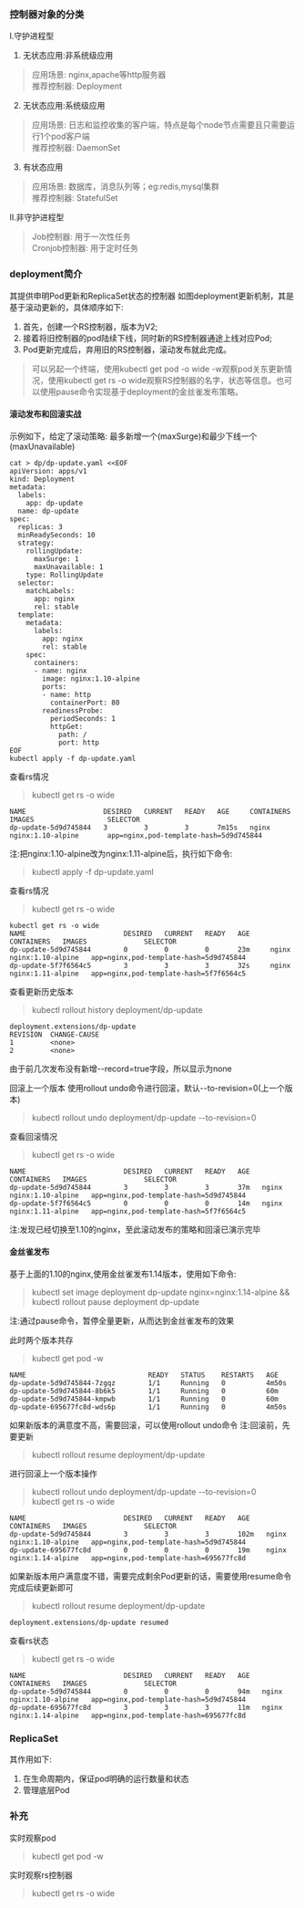 ### 控制器对象的分类

Ⅰ.守护进程型
1. 无状态应用:非系统级应用
> 应用场景: nginx,apache等http服务器            
> 推荐控制器: Deployment

2. 无状态应用:系统级应用
> 应用场景: 日志和监控收集的客户端，特点是每个node节点需要且只需要运行1个pod客户端     
> 推荐控制器: DaemonSet  

3. 有状态应用
> 应用场景: 数据库，消息队列等；eg:redis,mysql集群      
> 推荐控制器: StatefulSet    

Ⅱ.非守护进程型
> Job控制器: 用于一次性任务       
> Cronjob控制器: 用于定时任务    

### deployment简介
其提供申明Pod更新和ReplicaSet状态的控制器
如图deployment更新机制，其是基于滚动更新的，具体顺序如下:
1. 首先，创建一个RS控制器，版本为V2;
2. 接着将旧控制器的pod陆续下线，同时新的RS控制器通途上线对应Pod;
3. Pod更新完成后，弃用旧的RS控制器，滚动发布就此完成。
> 可以另起一个终端，使用kubectl get pod -o wide -w观察pod关东更新情况，使用kubectl get rs -o wide观察RS控制器的名字，状态等信息。也可以使用pause命令实现基于deployment的金丝雀发布策略。

#### 滚动发布和回滚实战
示例如下，给定了滚动策略: 最多新增一个(maxSurge)和最少下线一个(maxUnavailable)
```
cat > dp/dp-update.yaml <<EOF 
apiVersion: apps/v1
kind: Deployment
metadata:
  labels:
    app: dp-update
  name: dp-update
spec:
  replicas: 3
  minReadySeconds: 10
  strategy:
    rollingUpdate:
      maxSurge: 1
      maxUnavailable: 1
    type: RollingUpdate
  selector:
    matchLabels:
      app: nginx
      rel: stable
  template:
    metadata:
      labels:
        app: nginx
        rel: stable
    spec:
      containers:
      - name: nginx
        image: nginx:1.10-alpine
        ports:
        - name: http
          containerPort: 80
        readinessProbe:
          periodSeconds: 1
          httpGet:
            path: /
            port: http
EOF
kubectl apply -f dp-update.yaml
```

查看rs情况
> kubectl get rs -o wide    
```
NAME                   DESIRED   CURRENT   READY   AGE     CONTAINERS   IMAGES                  SELECTOR
dp-update-5d9d745844   3         3         3       7m15s   nginx        nginx:1.10-alpine       app=nginx,pod-template-hash=5d9d745844
```

注:把nginx:1.10-alpine改为nginx:1.11-alpine后，执行如下命令:
> kubectl apply -f dp-update.yaml       

查看rs情况
> kubectl get rs -o wide    
```
kubectl get rs -o wide
NAME                        DESIRED   CURRENT   READY   AGE     CONTAINERS   IMAGES              SELECTOR
dp-update-5d9d745844        0         0         0       23m     nginx        nginx:1.10-alpine   app=nginx,pod-template-hash=5d9d745844
dp-update-5f7f6564c5        3         3         3       32s     nginx        nginx:1.11-alpine   app=nginx,pod-template-hash=5f7f6564c5
```

查看更新历史版本
> kubectl rollout history deployment/dp-update      
```
deployment.extensions/dp-update 
REVISION  CHANGE-CAUSE
1         <none>
2         <none>
```
由于前几次发布没有新增--record=true字段，所以显示为none

回滚上一个版本
使用rollout undo命令进行回滚，默认--to-revision=0(上一个版本)
> kubectl rollout undo deployment/dp-update --to-revision=0

查看回滚情况
> kubectl get rs -o wide      
```
NAME                        DESIRED   CURRENT   READY   AGE   CONTAINERS   IMAGES              SELECTOR
dp-update-5d9d745844        3         3         3       37m   nginx        nginx:1.10-alpine   app=nginx,pod-template-hash=5d9d745844
dp-update-5f7f6564c5        0         0         0       14m   nginx        nginx:1.11-alpine   app=nginx,pod-template-hash=5f7f6564c5
```
注:发现已经切换至1.10的nginx，至此滚动发布的策略和回滚已演示完毕

#### 金丝雀发布
基于上面的1.10的nginx,使用金丝雀发布1.14版本，使用如下命令:
> kubectl set image deployment dp-update nginx=nginx:1.14-alpine && kubectl rollout pause deployment dp-update      

注:通过pause命令，暂停全量更新，从而达到金丝雀发布的效果

此时两个版本共存
> kubectl get pod -w
```
NAME                              READY   STATUS    RESTARTS   AGE
dp-update-5d9d745844-7zgqz        1/1     Running   0          4m50s
dp-update-5d9d745844-8b6k5        1/1     Running   0          60m
dp-update-5d9d745844-kmpwb        1/1     Running   0          60m
dp-update-695677fc8d-wds6p        1/1     Running   0          4m50s
```

如果新版本的满意度不高，需要回滚，可以使用rollout undo命令
注:回滚前，先要更新
> kubectl rollout resume deployment/dp-update     

进行回滚上一个版本操作
> kubectl rollout undo deployment/dp-update --to-revision=0     
> kubectl get rs -o wide
```
NAME                        DESIRED   CURRENT   READY   AGE    CONTAINERS   IMAGES              SELECTOR
dp-update-5d9d745844        3         3         3       102m   nginx        nginx:1.10-alpine   app=nginx,pod-template-hash=5d9d745844
dp-update-695677fc8d        0         0         0       19m    nginx        nginx:1.14-alpine   app=nginx,pod-template-hash=695677fc8d
```

如果新版本用户满意度不错，需要完成剩余Pod更新的话，需要使用resume命令完成后续更新即可
> kubectl rollout resume deployment/dp-update
```
deployment.extensions/dp-update resumed
```
查看rs状态
> kubectl get rs -o wide        
```
NAME                        DESIRED   CURRENT   READY   AGE   CONTAINERS   IMAGES              SELECTOR
dp-update-5d9d745844        0         0         0       94m   nginx        nginx:1.10-alpine   app=nginx,pod-template-hash=5d9d745844
dp-update-695677fc8d        3         3         3       11m   nginx        nginx:1.14-alpine   app=nginx,pod-template-hash=695677fc8d
```

### ReplicaSet
其作用如下:
1. 在生命周期内，保证pod明确的运行数量和状态
2. 管理底层Pod

### 补充
实时观察pod
> kubectl get pod -w

实时观察rs控制器
> kubectl get rs -o wide

















